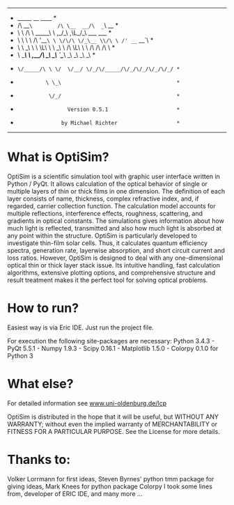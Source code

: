 **********************************************************
*  _____           __        ____                        *
* /\  __`\        /\ \__  __/\  _`\   __                 *
* \ \ \/\ \  _____\ \ ,_\/\_\ \,\L\_\/\_\    ___ ___     *
*  \ \ \ \ \/\ '__`\ \ \/\/\ \/_\__ \\/\ \ /' __` __`\   *
*   \ \ \_\ \ \ \L\ \ \ \_\ \ \/\ \L\ \ \ \/\ \/\ \/\ \  *
*    \ \_____\ \ ,__/\ \__\\ \_\ `\____\ \_\ \_\ \_\ \_\ *
*     \/_____/\ \ \/  \/__/ \/_/\/_____/\/_/\/_/\/_/\/_/ *
*              \ \_\                                     *
*               \/_/                                     *
*                     Version 0.5.1                      *
*                   by Michael Richter                   *
**********************************************************

What is OptiSim?
================

OptiSim is a scientific simulation tool with graphic user interface written in Python / PyQt. It allows calculation of the optical behavior of single or multiple layers of thin or thick films in one dimension. The definition of each layer consists of name, thickness, complex refractive index, and, if regarded, carrier collection function.
The calculation model accounts for multiple reflections, interference effects, roughness, scattering, and gradients in optical constants. 
The simulations gives information about how much light is reflected, transmitted and also how much light is absorbed at any point within the structure.
OptiSim is particularly developed to investigate thin-film solar cells. Thus, it calculates quantum efficiency spectra, generation rate, layerwise absorption, and short circuit current and loss ratios.
However, OptiSim is designed to deal with any one-dimensional optical thin or thick layer stack issue. Its intuitive handling, fast calculation algorithms, extensive plotting options, and comprehensive structure and result treatment makes it the perfect tool for solving optical problems.

How to run?
===========

Easiest way is via Eric IDE. Just run the project file.

For execution the following site-packages are necessary:
Python 3.4.3 - PyQt 5.5.1 - Numpy 1.9.3 - Scipy 0.16.1 - Matplotlib 1.5.0 - Colorpy 0.1.0 for Python 3

What else?
==========

For detailed information see www.uni-oldenburg.de/lcp

OptiSim is distributed in the hope that it will be useful, but WITHOUT ANY WARRANTY; without even the implied warranty of MERCHANTABILITY or FITNESS FOR A PARTICULAR PURPOSE.  See the License for more details.

Thanks to:
==========

Volker Lorrmann for first ideas, Steven Byrnes' python tmm package for giving ideas, Mark Knees for python package Colorpy I took some lines from, developer of ERIC IDE, and many more ... 